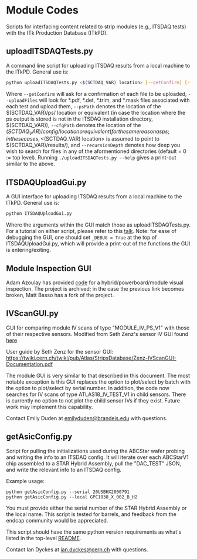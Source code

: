 Module Codes
============

Scripts for interfacing content related to strip modules (e.g., ITSDAQ tests) with the ITk Production Database (ITkPD).

uploadITSDAQTests.py
--------------------

A command line script for uploading ITSDAQ results from a local machine to the ITkPD. General use is:

```bash
python uploadITSDAQTests.py <$(SCTDAQ_VAR) location> [--getConfirm] [--uploadFiles] [--psPath <ps folder path>] [--cfgPath <config folder path>] [--recursionDepth <depth>]
```

Where `--getConfirm` will ask for a confirmation of each file to be uploaded, `--uploadFiles` will look for \*.pdf, \*.det, \*.trim, and \*.mask files associated with each test and upload them, `--psPath` denotes the location of the $(SCTDAQ_VAR)/ps/ location or equivalent (in case the location where the ps output is stored is not in the ITSDAQ installation directory, $(SCTDAQ_VAR)), `--cfgPath` denotes the location of the $(SCTDAQ_VAR)/config/ location or equivalent (for the same reason as ps; in these cases, <$(SCTDAQ_VAR) location> is assumed to point to $(SCTDAQ_VAR)/results/), and `--recursionDepth` denotes how deep you wish to search for files in any of the aformentioned directories (default = 0 := top level). Running `./uploadITSDAQTests.py --help` gives a print-out similar to the above.

ITSDAQUploadGui.py
------------------

A GUI interface for uploading ITSDAQ results from a local machine to the ITkPD. General use is:

```bash
python ITSDAQUploadGui.py
```

Where the arguments within the GUI match those as uploadITSDAQTests.py. For a tutorial on either script, please refer to this [talk](https://indico.cern.ch/event/808725/contributions/3385800/attachments/1828778/2997008/190410_Basso_ATLASUpgradeWeek_ITkPDQualificationTaskSummary_EDITED.pdf). Note: for ease of debugging the GUI, one should set `_DEBUG = True` at the top of ITSDAQUploadGui.py, which will provide a print-out of the functions the GUI is entering/exiting.

Module Inspection GUI
---------------------

Adam Azoulay has provided [code](https://gitlab.cern.ch/aazoulay/ITkTrackingGUI) for a hybrid/powerboard/module visual inspection. The project is archived; in the case the previous link becomes broken, Matt Basso has a fork of the project.

IVScanGUI.py
------------

GUI for comparing module IV scans of type "MODULE_IV_PS_V1" with those of their respective sensors. Modified from Seth Zenz's sensor IV GUI found [here](/strips/sensors/reportingIV)

User guide by Seth Zenz for the sensor GUI: https://twiki.cern.ch/twiki/pub/Atlas/StripsDatabase/Zenz-IVScanGUI-Documentation.pdf

The module GUI is very similar to that described in this document. The most notable exception is this GUI replaces the option to plot/select by batch with the option to plot/select by serial number. In addition, the code now searches for IV scans of type ATLAS18_IV_TEST_V1 in child sensors. There is currently no option to not plot the child sensor IVs if they exist. Future work may implement this capability.

Contact Emily Duden at emilyduden@brandeis.edu with questions.

getAsicConfig.py
----------------

Script for pulling the initializations used during the ABCStar wafer probing and writing the info to an ITSDAQ config.  It will iterate over each ABCStarV1 chip assembled to a STAR Hybrid Assembly, pull the "DAC_TEST" JSON, and write the relevant info to an ITSDAQ config.

Example usage:
```
python getAsicConfig.py --serial 20USBHX2000791
python getAsicConfig.py --local GPC1938_X_002_B_H2
```

You must provide either the serial number of the STAR Hybrid Assembly or the local name.  This script is tested for barrels, and feedback from the endcap community would be appreciated.

This script should have the same python version requirements as what's listed in the top-level [README](/README.md).

Contact Ian Dyckes at ian.dyckes@cern.ch with questions.
